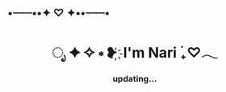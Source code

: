 ## •┈┈┈••✦ ♡ ✦••┈┈┈•

<h1 align="center">ೃ ✦ ✧ ∗ ❥ ҉ I'm Nari ࣪₊♡𓂃</h1>
<h3 align="center">updating...</h3>


